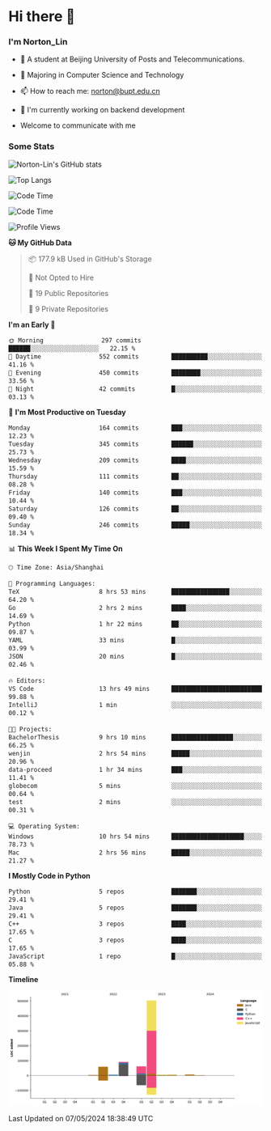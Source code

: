 
# Hi there 👋

### I'm Norton_Lin
- 🏫 A student at Beijing University of Posts and Telecommunications.
- 🌱 Majoring in Computer Science and Technology
- 📫 How to reach me: norton@bupt.edu.cn
- 🌱 I'm currently working on backend development

- Welcome to communicate with me

### Some Stats
![Norton-Lin's GitHub stats](https://github-readme-stats.vercel.app/api?username=Norton-Lin&count_private=true&show_icons=true&theme=radical)

![Top Langs](https://github-readme-stats.vercel.app/api/top-langs/?username=Norton-Lin&langs_count=10&layout=compact)

![Code Time](https://github-readme-stats.vercel.app/api/wakatime?username=Norton_Lin)

<!--START_SECTION:waka-->
![Code Time](http://img.shields.io/badge/Code%20Time-569%20hrs%2042%20mins-blue)

![Profile Views](http://img.shields.io/badge/Profile%20Views-0-blue)

**🐱 My GitHub Data** 

> 📦 177.9 kB Used in GitHub's Storage 
 > 
> 🚫 Not Opted to Hire
 > 
> 📜 19 Public Repositories 
 > 
> 🔑 9 Private Repositories 
 > 
**I'm an Early 🐤** 

```text
🌞 Morning                297 commits         ██████░░░░░░░░░░░░░░░░░░░   22.15 % 
🌆 Daytime                552 commits         ██████████░░░░░░░░░░░░░░░   41.16 % 
🌃 Evening                450 commits         ████████░░░░░░░░░░░░░░░░░   33.56 % 
🌙 Night                  42 commits          █░░░░░░░░░░░░░░░░░░░░░░░░   03.13 % 
```
📅 **I'm Most Productive on Tuesday** 

```text
Monday                   164 commits         ███░░░░░░░░░░░░░░░░░░░░░░   12.23 % 
Tuesday                  345 commits         ██████░░░░░░░░░░░░░░░░░░░   25.73 % 
Wednesday                209 commits         ████░░░░░░░░░░░░░░░░░░░░░   15.59 % 
Thursday                 111 commits         ██░░░░░░░░░░░░░░░░░░░░░░░   08.28 % 
Friday                   140 commits         ███░░░░░░░░░░░░░░░░░░░░░░   10.44 % 
Saturday                 126 commits         ██░░░░░░░░░░░░░░░░░░░░░░░   09.40 % 
Sunday                   246 commits         █████░░░░░░░░░░░░░░░░░░░░   18.34 % 
```


📊 **This Week I Spent My Time On** 

```text
🕑︎ Time Zone: Asia/Shanghai

💬 Programming Languages: 
TeX                      8 hrs 53 mins       ████████████████░░░░░░░░░   64.20 % 
Go                       2 hrs 2 mins        ████░░░░░░░░░░░░░░░░░░░░░   14.69 % 
Python                   1 hr 22 mins        ██░░░░░░░░░░░░░░░░░░░░░░░   09.87 % 
YAML                     33 mins             █░░░░░░░░░░░░░░░░░░░░░░░░   03.99 % 
JSON                     20 mins             █░░░░░░░░░░░░░░░░░░░░░░░░   02.46 % 

🔥 Editors: 
VS Code                  13 hrs 49 mins      █████████████████████████   99.88 % 
IntelliJ                 1 min               ░░░░░░░░░░░░░░░░░░░░░░░░░   00.12 % 

🐱‍💻 Projects: 
BachelorThesis           9 hrs 10 mins       █████████████████░░░░░░░░   66.25 % 
wenjin                   2 hrs 54 mins       █████░░░░░░░░░░░░░░░░░░░░   20.96 % 
data-proceed             1 hr 34 mins        ███░░░░░░░░░░░░░░░░░░░░░░   11.41 % 
globecom                 5 mins              ░░░░░░░░░░░░░░░░░░░░░░░░░   00.64 % 
test                     2 mins              ░░░░░░░░░░░░░░░░░░░░░░░░░   00.31 % 

💻 Operating System: 
Windows                  10 hrs 54 mins      ████████████████████░░░░░   78.73 % 
Mac                      2 hrs 56 mins       █████░░░░░░░░░░░░░░░░░░░░   21.27 % 
```

**I Mostly Code in Python** 

```text
Python                   5 repos             ███████░░░░░░░░░░░░░░░░░░   29.41 % 
Java                     5 repos             ███████░░░░░░░░░░░░░░░░░░   29.41 % 
C++                      3 repos             ████░░░░░░░░░░░░░░░░░░░░░   17.65 % 
C                        3 repos             ████░░░░░░░░░░░░░░░░░░░░░   17.65 % 
JavaScript               1 repo              █░░░░░░░░░░░░░░░░░░░░░░░░   05.88 % 
```



**Timeline**

![Lines of Code chart](https://raw.githubusercontent.com/Norton-Lin/Norton-Lin/main/assets/bar_graph.png)


 Last Updated on 07/05/2024 18:38:49 UTC
<!--END_SECTION:waka-->
